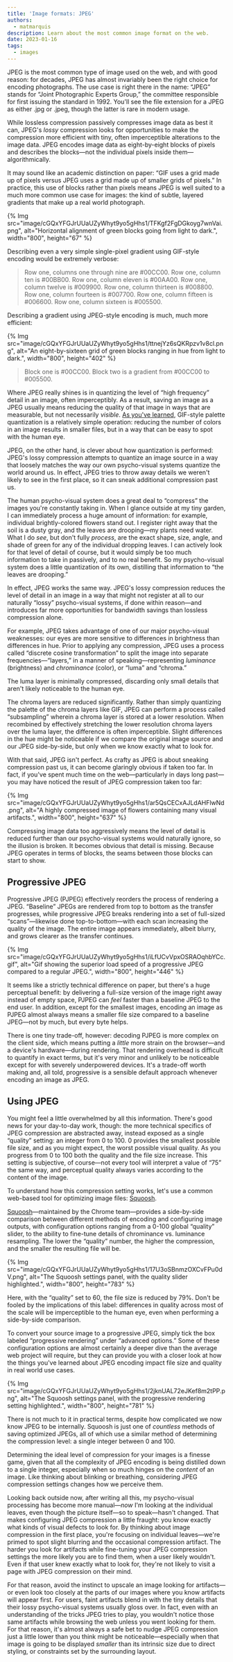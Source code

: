 ```yaml
---
title: 'Image formats: JPEG'
authors:
  - matmarquis
description: Learn about the most common image format on the web. 
date: 2023-01-16
tags:
  - images
---
```


JPEG is the most common type of image used on the web, and with good reason: for decades, JPEG has almost invariably been the right choice for
encoding photographs. The use case is right there in the name: “JPEG” stands for “Joint Photographic Experts Group,” the committee responsible
for first issuing the standard in 1992. You'll see the file extension for a JPEG as either .jpg or .jpeg, though the latter is rare in modern usage.

While lossless compression passively compresses image data as best it can, JPEG's _lossy_ compression looks for opportunities to make the compression
more efficient with tiny, often imperceptible alterations to the image data. JPEG encodes image data as eight-by-eight blocks of pixels and describes the
blocks—not the individual pixels inside them—algorithmically.

It may sound like an academic distinction on paper: “GIF uses a grid made up of pixels versus JPEG uses a grid made up of smaller grids of pixels.”
In practice, this use of blocks rather than pixels means JPEG is well suited to a much more common use case for images: the kind of subtle, layered
gradients that make up a real world photograph.

{% Img src="image/cGQxYFGJrUUaUZyWhyt9yo5gHhs1/TFKgf2FgDGkoyg7wnVai.png", alt="Horizontal alignment of green blocks going from light to dark.", width="800", height="67" %}

Describing even a very simple single-pixel gradient using GIF-style encoding would be extremely verbose:

> Row one, columns one through nine are #00CC00. Row one, column ten is #00BB00. Row one, column eleven is #00AA00. Row one, column twelve is #009900. Row one, column thirteen is #008800. Row one, column fourteen is #007700. Row one, column fifteen is #006600. Row one, column sixteen is #005500.

Describing a gradient using JPEG-style encoding is much, much more efficient:

{% Img src="image/cGQxYFGJrUUaUZyWhyt9yo5gHhs1/ttnejYz6sQKRpzv1v8cl.png", alt="An eight-by-sixteen grid of green blocks ranging in hue from light to dark.", width="800", height="402" %}

> Block one is #00CC00. Block two is a gradient from #00CC00 to #005500.

Where JPEG really shines is in quantizing the level of “high frequency” detail in an image, often imperceptibly. As a result,
saving an image as a JPEG usually means reducing the quality of that image in ways that are measurable, but not necessarily _visible_.
[As you've learned](gif), GIF-style palette quantization is a relatively simple operation: reducing the number of colors in an image results in
smaller files, but in a way that can be easy to spot with the human eye.

JPEG, on the other hand, is clever about how quantization is performed: JPEG's lossy compression attempts to quantize an image
source in a way that loosely matches the way our own psycho-visual systems quantize the world around us. In effect, JPEG tries to
throw away details we weren't likely to see in the first place, so it can sneak additional compression past us.

The human psycho-visual system does a great deal to “compress” the images you're constantly taking in. When I glance outside at my tiny garden,
I can immediately process a huge amount of information: for example, individual brightly-colored flowers stand out. I register right away that the
soil is a dusty gray, and the leaves are drooping—my plants need water. What I do _see_, but don't fully _process_, are the exact shape, size, angle,
and shade of green for any of the individual dropping leaves. I can actively look for that level of detail of course, but it would simply be too much
information to take in passively, and to no real benefit. So my psycho-visual system does a little quantization of its own, distilling that information
to “the leaves are drooping.”

In effect, JPEG works the same way. JPEG's lossy compression reduces the level of detail in an image in a way that might not register at
all to our naturally “lossy” psycho-visual systems, if done within reason—and introduces far more opportunities for bandwidth savings than
lossless compression alone.

For example, JPEG takes advantage of one of our major psycho-visual weaknesses: our eyes are more sensitive to differences in brightness
than differences in hue. Prior to applying any compression, JPEG uses a process called “discrete cosine transformation” to split the image into
separate frequencies—“layers,” in a manner of speaking—representing _luminance_ (brightness) and _chrominance_ (color), or “luma” and “chroma.”

The luma layer is minimally compressed, discarding only small details that aren't likely noticeable to the human eye.

The chroma layers are reduced significantly. Rather than simply quantizing the palette of the chroma layers like GIF, JPEG can perform a
process called “subsampling” wherein a chroma layer is stored at a lower resolution. When recombined by effectively stretching the lower
resolution chroma layers over the luma layer, the difference is often imperceptible. Slight differences in the hue might be noticeable if
we compare the original image source and our JPEG side-by-side, but only when we know exactly what to look for.

With that said, JPEG isn't perfect. As crafty as JPEG is about sneaking compression past us, it can become glaringly obvious if taken too far.
In fact, if you've spent much time on the web—particularly in days long past—you may have noticed the result of JPEG compression taken too far:

{% Img src="image/cGQxYFGJrUUaUZyWhyt9yo5gHhs1/ar5QsCECxAJLdAHFlwNd.png", alt="A highly compressed image of flowers containing many visual artifacts.", width="800", height="637" %}

Compressing image data too aggressively means the level of detail is reduced further than our psycho-visual systems would naturally
ignore, so the illusion is broken. It becomes obvious that detail is missing. Because JPEG operates in terms of blocks, the seams between
those blocks can start to show.

## Progressive JPEG

Progressive JPEG (PJPEG) effectively reorders the process of rendering a JPEG. “Baseline” JPEGs are rendered from top to
bottom as the transfer progresses, while progressive JPEG breaks rendering into a set of full-sized “scans”—likewise done
top-to-bottom—with each scan increasing the quality of the image. The entire image appears immediately, albeit blurry,
and grows clearer as the transfer continues.

{% Img src="image/cGQxYFGJrUUaUZyWhyt9yo5gHhs1/iLfUCvVpxOSRAOqhbYCc.gif", alt="Gif showing the superior load speed of a progressive JPEG compared to a regular JPEG.", width="800", height="446" %}

It seems like a strictly technical difference on paper, but there's a huge perceptual benefit: by delivering a full-size version of
the image right away instead of empty space, PJPEG can _feel_ faster than a baseline JPEG to the end user. In addition, except for the smallest images,
encoding an image as PJPEG almost always means a smaller file size compared to a baseline JPEG—not by much, but every byte helps.

There is one tiny trade-off, however: decoding PJPEG is more complex on the client side, which means putting a _little_ more strain on the
browser—and a device's hardware—during rendering. That rendering overhead is difficult to quantify in exact terms, but it's very minor
and unlikely to be noticeable except for with severely underpowered devices. It's a trade-off worth making and, all told, progressive is a
sensible default approach whenever encoding an image as JPEG.

## Using JPEG

You might feel a little overwhelmed by all this information. There's good news for your day-to-day work, though: the more
technical specifics of JPEG compression are abstracted away, instead exposed as a single “quality” setting: an integer from 0 to 100.
0 provides the smallest possible file size, and as you might expect, the worst possible visual quality. As you progress from 0 to 100 both
the quality and the file size increase. This setting is subjective, of course—not every tool will interpret a value of “75” the same way, and
perceptual quality always varies according to the content of the image.

To understand how this compression setting works, let's use a common web-based tool for optimizing image files: [Squoosh](https://squoosh.app/).

[Squoosh](https://squoosh.app/)—maintained by the Chrome team—provides a side-by-side comparison between different methods of encoding
and configuring image outputs, with configuration options ranging from a 0-100 global “quality” slider, to the ability to fine-tune
details of chrominance vs. luminance resampling. The lower the “quality” number, the higher the compression, and the smaller the resulting file will be.

{% Img src="image/cGQxYFGJrUUaUZyWhyt9yo5gHhs1/17U3oSBnmzOXCvFPu0dV.png", alt="The Squoosh settings panel, with the quality slider highlighted.", width="800", height="783" %}

Here, with the “quality” set to 60, the file size is reduced by 79%. Don't be fooled by the implications of this label: differences in
quality across most of the scale will be imperceptible to the human eye, even when performing a side-by-side comparison.

To convert your source image to a progressive JPEG, simply tick the box labeled “progressive rendering” under “advanced options.”
Some of these configuration options are almost certainly a deeper dive than the average web project will require, but they can
provide you with a closer look at how the things you've learned about JPEG encoding impact file size and quality in real world use cases.

{% Img src="image/cGQxYFGJrUUaUZyWhyt9yo5gHhs1/2jknUAL72eJKef8m2tPP.png", alt="The Squoosh settings panel, with the progressive rendering setting highlighted.", width="800", height="781" %}

There is not much to it in practical terms, despite how complicated we now know JPEG to be internally. Squoosh is just one of _countless_
methods of saving optimized JPEGs, all of which use a similar method of determining the compression level: a single integer between 0 and 100.

Determining the ideal level of compression for your images is a finesse game, given that all the complexity of JPEG encoding
is being distilled down to a single integer, especially when so much hinges on the _content_ of an image. Like thinking about
blinking or breathing, considering JPEG compression settings changes how we perceive them.

Looking back outside now, after writing all this, my psycho-visual processing has become more manual—_now_ I'm looking at
the individual leaves, even though the picture itself—so to speak—hasn't changed. That makes configuring JPEG compression a
little fraught: you know exactly what kinds of visual defects to look for. By thinking about image compression in the first
place, you're focusing on individual leaves—we're primed to spot slight blurring and the occasional compression artifact.
The harder you look for artifacts while fine-tuning your JPEG compression settings the more likely you are to find them,
when a user likely wouldn't. Even if that user knew exactly what to look for, they're not likely to visit a page with JPEG
compression on their mind.

For that reason, avoid the instinct to upscale an image looking for artifacts—or even look too closely at the parts of our
images where you know artifacts will appear first. For users, faint artifacts blend in with the tiny details that their lossy
psycho-visual systems usually gloss over. In fact, even with an understanding of the tricks JPEG tries to play, you wouldn't
notice those same artifacts while browsing the web unless you went looking for them. For that reason, it's almost always a safe
bet to nudge JPEG compression just a little lower than you think might be noticeable—especially when that image is going to be displayed
_smaller_ than its intrinsic size due to direct styling, or constraints set by the surrounding layout.

